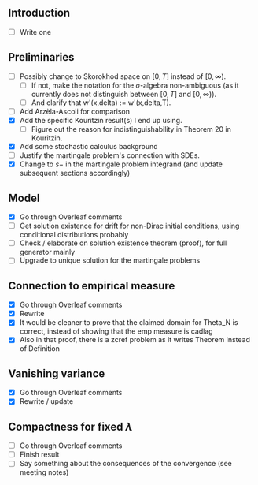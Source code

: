 ## Introduction
- [ ] Write one

## Preliminaries
- [ ] Possibly change to Skorokhod space on $[0,T]$ instead of $[0,\infty)$.
    - [ ] If not, make the notation for the $\sigma$-algebra non-ambiguous (as it currently does not distinguish between $[0,T]$ and $[0,\infty)$).
    - [ ] And clarify that w'(x,delta) := w'(x,delta,T).
- [ ] Add Arzèla-Ascoli for comparison
- [x] Add the specific Kouritzin result(s) I end up using.
    - [ ] Figure out the reason for indistinguishability in Theorem 20 in Kouritzin.
- [x] Add some stochastic calculus background
- [ ] Justify the martingale problem's connection with SDEs.
- [x] Change to $s-$ in the martingale problem integrand (and update subsequent sections accordingly)

## Model
- [x] Go through Overleaf comments
- [ ] Get solution existence for drift for non-Dirac initial conditions, using conditional distributions probably
- [ ] Check / elaborate on solution existence theorem (proof), for full generator mainly
- [ ] Upgrade to unique solution for the martingale problems

## Connection to empirical measure
- [x] Go through Overleaf comments
- [x] Rewrite
- [x] It would be cleaner to prove that the claimed domain for Theta_N is correct, instead of showing that the emp measure is cadlag
- [x] Also in that proof, there is a zcref problem as it writes Theorem instead of Definition

## Vanishing variance
- [x] Go through Overleaf comments
- [x] Rewrite / update

## Compactness for fixed $\lambda$
- [ ] Go through Overleaf comments
- [ ] Finish result
- [ ] Say something about the consequences of the convergence (see meeting notes)